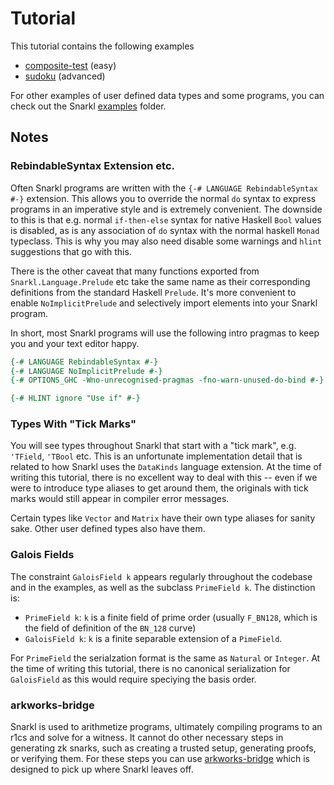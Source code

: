 # Tutorial

This tutorial contains the following examples

- [composite-test](./composite-test/README.md) (easy)
- [sudoku](./sudoku/Sudoku.md) (advanced)

For other examples of user defined data types and some programs, you can check out the Snarkl [examples](../examples/Snarkl/Example/) folder.

## Notes

### RebindableSyntax Extension etc.

Often Snarkl programs are written with the `{-# LANGUAGE RebindableSyntax #-}` extension. This allows you to override the normal `do` syntax to express programs in an imperative style and is extremely convenient. The downside to this is that e.g. normal `if-then-else` syntax for native Haskell `Bool` values is disabled, as is any association of `do` syntax with the normal haskell `Monad` typeclass. This is why you may also need disable some warnings and `hlint` suggestions that go with this.

There is the other caveat that many functions exported from `Snarkl.Language.Prelude` etc take the same name as their corresponding definitions from the standard Haskell `Prelude`. It's more convenient to enable `NoImplicitPrelude` and selectively import elements into your Snarkl program.

In short, most Snarkl programs will use the following intro pragmas to keep you and your text editor happy.

```haskell
{-# LANGUAGE RebindableSyntax #-}
{-# LANGUAGE NoImplicitPrelude #-}
{-# OPTIONS_GHC -Wno-unrecognised-pragmas -fno-warn-unused-do-bind #-}

{-# HLINT ignore "Use if" #-}
```

### Types With "Tick Marks"

You will see types throughout Snarkl that start with a "tick mark", e.g. `'TField`, `'TBool` etc. This is an unfortunate implementation detail that is related to how Snarkl uses the `DataKinds` language extension. At the time of writing this tutorial, there is no excellent way to deal with this -- even if we were to introduce type aliases to get around them, the originals with tick marks would still appear in compiler error messages.

Certain types like `Vector` and `Matrix` have their own type aliases for sanity sake. Other user defined types also have them.

### Galois Fields

The constraint `GaloisField k` appears regularly throughout the codebase and in the examples, as well as the subclass `PrimeField k`. The distinction is:
- `PrimeField k`: `k` is a finite field of prime order (usually `F_BN128`, which is the field of definition of the `BN_128` curve)
- `GaloisField k`: `k` is a finite separable extension of a `PimeField`.

For `PrimeField`  the serialzation format is the same as `Natural` or `Integer`. At the time of writing this tutorial, there is no canonical serialization 
for `GaloisField` as this would require speciying the basis order.

### arkworks-bridge

Snarkl is used to arithmetize programs, ultimately compiling programs to an r1cs and solve for a witness. It cannot do other necessary steps in generating zk snarks, such as creating a trusted setup, generating proofs, or verifying them. For these steps you can use [arkworks-bridge](https://github.com/torsion-labs/arkworks-bridge) which is designed to pick up where Snarkl leaves off.
